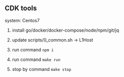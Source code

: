 ## CDK tools 

system: Centos7

1. install go/docker/docker-compose/node/npm/git/jq

2. update scripts/0_common.sh -> L1Host

3. run command `npm i`

4. run command `make run`

5. stop by command `make stop`
